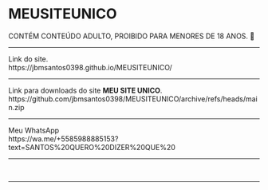 # MEUSITEUNICO
CONTÉM CONTEÚDO ADULTO, PROIBIDO PARA MENORES DE 18 ANOS. 🔞
<HR/>
Link do site.<BR/>https://jbmsantos0398.github.io/MEUSITEUNICO/
<HR/>
Link para downloads do site <B>MEU SITE UNICO</B>.<BR/>
https://github.com/jbmsantos0398/MEUSITEUNICO/archive/refs/heads/main.zip

<HR/>Meu WhatsApp 
<BR/>https://wa.me/+5585988885153?text=SANTOS%20QUERO%20DIZER%20QUE%20

<HR/>
<BR/>

<HR/>
<BR/>



















